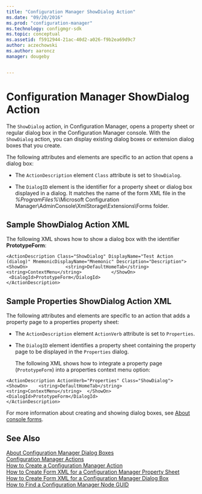 ```yaml
---
title: "Configuration Manager ShowDialog Action"
ms.date: "09/20/2016"
ms.prod: "configuration-manager"
ms.technology: configmgr-sdk
ms.topic: conceptual
ms.assetid: f5912944-21ac-40d2-a026-f9b2ea69d9c7
author: aczechowski
ms.author: aaroncz
manager: dougeby


---
```

# Configuration Manager ShowDialog Action
The `ShowDialog` action, in Configuration Manager, opens a property sheet or regular dialog box in the Configuration Manager console. With the `ShowDialog` action, you can display existing dialog boxes or extension dialog boxes that you create.  

 The following attributes and elements are specific to an action that opens a dialog box:  

-   The `ActionDescription` element `Class` attribute is set to `ShowDialog`.  

-   The `DialogID` element is the identifier for a property sheet or dialog box displayed in a dialog. It matches the name of the form XML file in the *%ProgramFiles%*\Microsoft Configuration Manager\AdminConsole\XmlStorage\Extensions\Forms folder.  

## Sample ShowDialog Action XML  
 The following XML shows how to show a dialog box with the identifier **PrototypeForm**:  

```  
<ActionDescription Class="ShowDialog" DisplayName="Test Action (dialog)" MnemonicDisplayName="Mnemonic" Description="Description"> <ShowOn>              <string>DefaultHomeTab</string>      <string>ContextMenu</string>           </ShowOn>  
 <DialogId>PrototypeForm</DialogId>  
</ActionDescription>  
```  

## Sample Properties ShowDialog Action XML  
 The following attributes and elements are specific to an action that adds a property page to a properties property sheet:  

- The `ActionDescription` element `ActionVerb` attribute is set to `Properties`.  

- The `DialogID` element identifies a property sheet containing the property page to be displayed in the `Properties` dialog.  

  The following XML shows how to integrate a property page (`PrototypeForm`) into a properties context menu option:  

```  
<ActionDescription ActionVerb="Properties" Class="ShowDialog">  <ShowOn>    <string>DefaultHomeTab</string>    <string>ContextMenu</string>  </ShowOn>  <DialogId>PrototypeForm</DialogId>  
</ActionDescription>  
```  

 For more information about creating and showing dialog boxes, see [About console forms](about-configuration-manager-console-forms.md).  

## See Also  
 [About Configuration Manager Dialog Boxes](../../../../develop/core/servers/console/about-configuration-manager-console-forms.md)   
 [Configuration Manager Actions](../../../../develop/core/servers/console/configuration-manager-actions.md)   
 [How to Create a Configuration Manager Action](../../../../develop/core/servers/console/how-to-create-a-configuration-manager-action.md)   
 [How to Create Form XML for a Configuration Manager Property Sheet](../../../../develop/core/servers/console/how-to-create-form-xml-for-a-configuration-manager-property-sheet.md)   
 [How to Create Form XML for a Configuration Manager Dialog Box](../../../../develop/core/servers/console/how-to-create-form-xml-for-a-configuration-manager-dialog-box.md)   
 [How to Find a Configuration Manager Node GUID](../../../../develop/core/servers/console/how-to-find-a-configuration-manager-console-node-guid.md)
